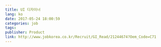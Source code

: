 ```yaml
---
title: UI 디자이너
lang: ko
date: 2017-05-24 18:00:59
categories: job
tags:
publisher: Product
link: http://www.jobkorea.co.kr/Recruit/GI_Read/21244674?Oem_Code=C71
---
```


